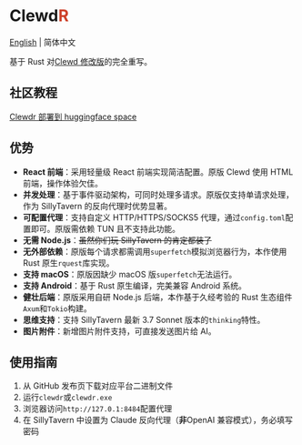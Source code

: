 # Clewd<span style="color:#CE422B">R</span>

[English](./README.MD) | 简体中文

基于 Rust 对[Clewd 修改版](https://github.com/teralomaniac/clewd)的完全重写。

## 社区教程

[Clewdr 部署到 huggingface space](./wiki/hf-space.md)

## 优势

- **React 前端**：采用轻量级 React 前端实现简洁配置。原版 Clewd 使用 HTML 前端，操作体验欠佳。
- **并发处理**：基于事件驱动架构，可同时处理多请求。原版仅支持单请求处理，作为 SillyTavern 的反向代理时优势显著。
- **可配置代理**：支持自定义 HTTP/HTTPS/SOCKS5 代理，通过`config.toml`配置即可。原版需依赖 TUN 且不支持此功能。
- **无需 Node.js**：~~虽然你们玩 SillyTavern 的肯定都装了~~
- **无外部依赖**：原版每个请求都需调用`superfetch`模拟浏览器行为，本作使用 Rust 原生`rquest`库实现。
- **支持 macOS**：原版因缺少 macOS 版`superfetch`无法运行。
- **支持 Android**：基于 Rust 原生编译，完美兼容 Android 系统。
- **健壮后端**：原版采用自研 Node.js 后端，本作基于久经考验的 Rust 生态组件`Axum`和`Tokio`构建。
- **思维支持**：支持 SillyTavern 最新 3.7 Sonnet 版本的`thinking`特性。
- **图片附件**：新增图片附件支持，可直接发送图片给 AI。

## 使用指南

1. 从 GitHub 发布页下载对应平台二进制文件
2. 运行`clewdr`或`clewdr.exe`
3. 浏览器访问`http://127.0.1:8484`配置代理
4. 在 SillyTavern 中设置为 Claude 反向代理（**非**OpenAI 兼容模式），务必填写密码
